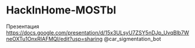 # HackInHome-MOSTbl

Презентация https://docs.google.com/presentation/d/15x3ULsyU7ZSY5nDJp_UvqBlb7WneOXTu1OnxRIAFMQI/edit?usp=sharing
@car_sigmentation_bot

